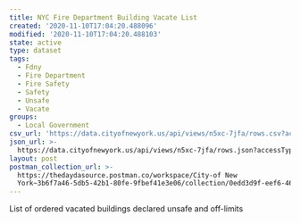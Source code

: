 ```yaml
---
title: NYC Fire Department Building Vacate List
created: '2020-11-10T17:04:20.488096'
modified: '2020-11-10T17:04:20.488103'
state: active
type: dataset
tags:
  - Fdny
  - Fire Department
  - Fire Safety
  - Safety
  - Unsafe
  - Vacate
groups:
  - Local Government
csv_url: 'https://data.cityofnewyork.us/api/views/n5xc-7jfa/rows.csv?accessType=DOWNLOAD'
json_url: >-
  https://data.cityofnewyork.us/api/views/n5xc-7jfa/rows.json?accessType=DOWNLOAD
layout: post
postman_collection_url: >-
  https://thedaydasource.postman.co/workspace/City-of New
  York~3b6f7a46-5db5-42b1-80fe-9fbef41e3e06/collection/0edd3d9f-eef6-4661-85d2-16ea75f529ae
---
```

List of ordered vacated buildings declared unsafe and off-limits
